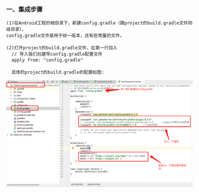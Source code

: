 ### 一、集成步骤

    (1)在Android工程的根目录下，新建config.gradle（跟project的build.gradle文件同级目录），
    config.gradle文件是用于统一版本，还有些常量的文件。
    
    (2)打开project的build.gradle文件，在第一行加入
      // 导入我们创建导config.gradle配置文件
      apply from: "config.gradle"
      
      具体的project的build.gradle的配置如图:
      
<img src="https://github.com/HZHAndroid/AndroidComponentization/blob/master/pic/projec_build_gradle.png" />
